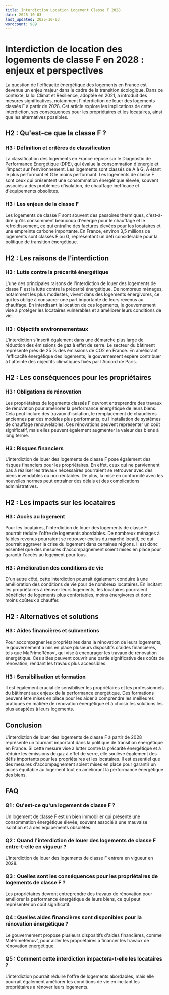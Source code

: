 ```yaml
---
title: Interdiction Location Logement Classe F 2028
date: 2025-10-03
last_updated: 2025-10-03
wordcount: 989
---
```


# Interdiction de location des logements de classe F en 2028 : enjeux et perspectives

La question de l'efficacité énergétique des logements en France est devenue un enjeu majeur dans le cadre de la transition écologique. Dans ce contexte, la loi Climat et Résilience, adoptée en 2021, a introduit des mesures significatives, notamment l'interdiction de louer des logements classés F à partir de 2028. Cet article explore les implications de cette interdiction, ses conséquences pour les propriétaires et les locataires, ainsi que les alternatives possibles.

## H2 : Qu'est-ce que la classe F ?

### H3 : Définition et critères de classification

La classification des logements en France repose sur le Diagnostic de Performance Énergétique (DPE), qui évalue la consommation d'énergie et l'impact sur l'environnement. Les logements sont classés de A à G, A étant le plus performant et G le moins performant. Les logements de classe F sont ceux qui présentent une consommation énergétique élevée, souvent associés à des problèmes d'isolation, de chauffage inefficace et d'équipements obsolètes.

### H3 : Les enjeux de la classe F

Les logements de classe F sont souvent des passoires thermiques, c'est-à-dire qu'ils consomment beaucoup d'énergie pour le chauffage et le refroidissement, ce qui entraîne des factures élevées pour les locataires et une empreinte carbone importante. En France, environ 3,5 millions de logements sont classés F ou G, représentant un défi considérable pour la politique de transition énergétique.

## H2 : Les raisons de l'interdiction

### H3 : Lutte contre la précarité énergétique

L'une des principales raisons de l'interdiction de louer des logements de classe F est la lutte contre la précarité énergétique. De nombreux ménages, notamment les plus modestes, vivent dans des logements énergivores, ce qui les oblige à consacrer une part importante de leurs revenus au chauffage. En interdisant la location de ces logements, le gouvernement vise à protéger les locataires vulnérables et à améliorer leurs conditions de vie.

### H3 : Objectifs environnementaux

L'interdiction s'inscrit également dans une démarche plus large de réduction des émissions de gaz à effet de serre. Le secteur du bâtiment représente près de 25 % des émissions de CO2 en France. En améliorant l'efficacité énergétique des logements, le gouvernement espère contribuer à l'atteinte des objectifs climatiques fixés par l'Accord de Paris.

## H2 : Les conséquences pour les propriétaires

### H3 : Obligations de rénovation

Les propriétaires de logements classés F devront entreprendre des travaux de rénovation pour améliorer la performance énergétique de leurs biens. Cela peut inclure des travaux d'isolation, le remplacement de chaudières anciennes par des modèles plus performants, ou l'installation de systèmes de chauffage renouvelables. Ces rénovations peuvent représenter un coût significatif, mais elles peuvent également augmenter la valeur des biens à long terme.

### H3 : Risques financiers

L'interdiction de louer des logements de classe F pose également des risques financiers pour les propriétaires. En effet, ceux qui ne parviennent pas à réaliser les travaux nécessaires pourraient se retrouver avec des biens invendables ou non rentables. De plus, la mise en conformité avec les nouvelles normes peut entraîner des délais et des complications administratives.

## H2 : Les impacts sur les locataires

### H3 : Accès au logement

Pour les locataires, l'interdiction de louer des logements de classe F pourrait réduire l'offre de logements abordables. De nombreux ménages à faibles revenus pourraient se retrouver exclus du marché locatif, ce qui pourrait aggraver la crise du logement dans certaines régions. Il est donc essentiel que des mesures d'accompagnement soient mises en place pour garantir l'accès au logement pour tous.

### H3 : Amélioration des conditions de vie

D'un autre côté, cette interdiction pourrait également conduire à une amélioration des conditions de vie pour de nombreux locataires. En incitant les propriétaires à rénover leurs logements, les locataires pourraient bénéficier de logements plus confortables, moins énergivores et donc moins coûteux à chauffer.

## H2 : Alternatives et solutions

### H3 : Aides financières et subventions

Pour accompagner les propriétaires dans la rénovation de leurs logements, le gouvernement a mis en place plusieurs dispositifs d'aides financières, tels que MaPrimeRénov', qui vise à encourager les travaux de rénovation énergétique. Ces aides peuvent couvrir une partie significative des coûts de rénovation, rendant les travaux plus accessibles.

### H3 : Sensibilisation et formation

Il est également crucial de sensibiliser les propriétaires et les professionnels du bâtiment aux enjeux de la performance énergétique. Des formations peuvent être mises en place pour les aider à comprendre les meilleures pratiques en matière de rénovation énergétique et à choisir les solutions les plus adaptées à leurs logements.

## Conclusion

L'interdiction de louer des logements de classe F à partir de 2028 représente un tournant important dans la politique de transition énergétique en France. Si cette mesure vise à lutter contre la précarité énergétique et à réduire les émissions de gaz à effet de serre, elle soulève également des défis importants pour les propriétaires et les locataires. Il est essentiel que des mesures d'accompagnement soient mises en place pour garantir un accès équitable au logement tout en améliorant la performance énergétique des biens.

## FAQ

### Q1 : Qu'est-ce qu'un logement de classe F ?

Un logement de classe F est un bien immobilier qui présente une consommation énergétique élevée, souvent associé à une mauvaise isolation et à des équipements obsolètes.

### Q2 : Quand l'interdiction de louer des logements de classe F entre-t-elle en vigueur ?

L'interdiction de louer des logements de classe F entrera en vigueur en 2028.

### Q3 : Quelles sont les conséquences pour les propriétaires de logements de classe F ?

Les propriétaires devront entreprendre des travaux de rénovation pour améliorer la performance énergétique de leurs biens, ce qui peut représenter un coût significatif.

### Q4 : Quelles aides financières sont disponibles pour la rénovation énergétique ?

Le gouvernement propose plusieurs dispositifs d'aides financières, comme MaPrimeRénov', pour aider les propriétaires à financer les travaux de rénovation énergétique.

### Q5 : Comment cette interdiction impactera-t-elle les locataires ?

L'interdiction pourrait réduire l'offre de logements abordables, mais elle pourrait également améliorer les conditions de vie en incitant les propriétaires à rénover leurs logements.